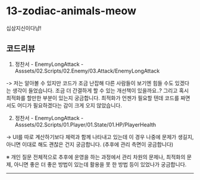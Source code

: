 # 13-zodiac-animals-meow
 십삼지신이다냥!



코드리뷰
--------------------------------------------------------------------------------------------------------------------------------------------

1) 정찬서 - EnemyLongAttack - Asssets/02.Scripts/02.Enemy/03.Attack/EnemyLongAttack

-> 저는 알아볼 수 있지만 코드가 조금 난잡해 다른 사람들이 보기엔 힘들 수도 있겠다는 생각이 들었습니다. 조금 더 간결하게 할 수 있는 개선책이 있을까요..?
그리고 혹시 최적화를 할만한 부분이 있는지 궁금합니다. 최적화가 언젠가 필요할 텐데 코드를 짜면서도 어디가 필요하겠다는 감이 크게 오지 않았습니다.

2) 정찬서 - EnemyLongAttack - Asssets/02.Scripts/01.Player/01.State/01.HP/PlayerHealth

-> UI를 따로 계산하기보다 체력과 함께 나타내고 있는데 이 경우 나중에 문제가 생길지, 아니면 이대로 해도 괜찮은 건지 궁금합니다. (추후에 관리 측면이 궁금합니다)

※ 개인 질문
전체적으로 추후에 운영을 하는 과정에서 관리 차원의 문제나, 최적화의 문제, 아니면 좋은 더 좋은 방법이 있는데 활용을 못 한 방법 등이 있었나가 궁금합니다.

---------------------------------------------------------------------------------------------------------------------------------------------
